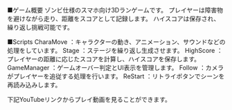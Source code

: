 ■ゲーム概要
ゾンビ仕様のスマホ向け3Dランゲームです。
プレイヤーは障害物を避けながら走り、距離をスコアとして記録します。
ハイスコアは保存され、繰り返し挑戦可能です。

■Scripts
CharaMove   ：キャラクターの動き、アニメーション、サウンドなどの処理をしています。
Stage       ：ステージを繰り返し生成させます。
HighScore   ：プレイヤーの距離に応じたスコアを計算し、ハイスコアを保存します。
GameManager ：ゲームオーバー判定とUI表示を管理します。
Follow      ：カメラがプレイヤーを追従する処理を行います。
ReStart     ：リトライボタンでシーンを再読み込みします。

下記YouTubeリンクからプレイ動画を見ることができます。
